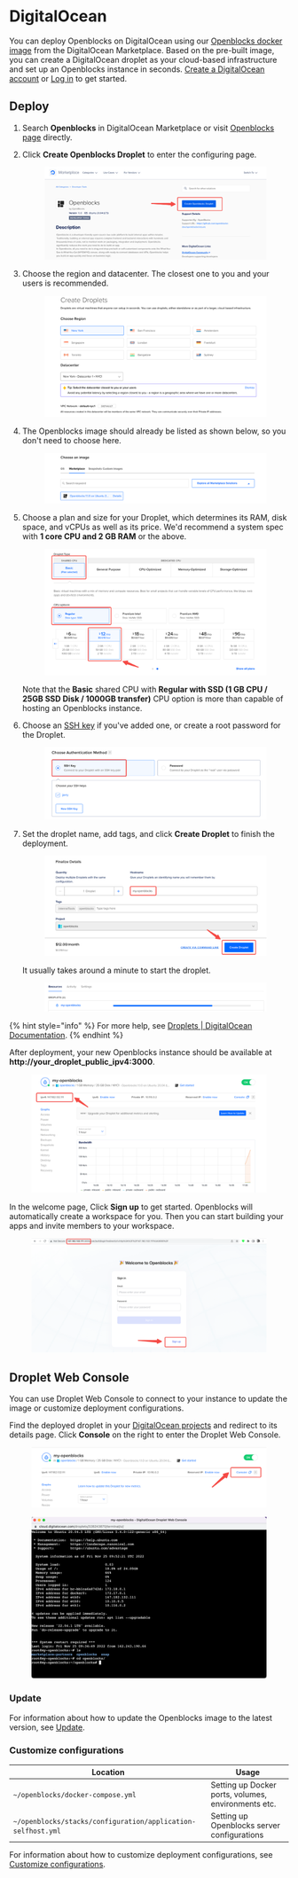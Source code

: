 # DigitalOcean

You can deploy Openblocks on DigitalOcean using our [Openblocks docker image](https://marketplace.digitalocean.com/apps/openblocks) from the DigitalOcean Marketplace. Based on the pre-built image, you can create a DigitalOcean droplet as your cloud-based infrastructure and set up an Openblocks instance in seconds. [Create a DigitalOcean account](https://cloud.digitalocean.com/registrations/new) or [Log in](https://cloud.digitalocean.com/login) to get started.

## Deploy

1. Search **Openblocks** in DigitalOcean Marketplace or visit [Openblocks page](https://marketplace.digitalocean.com/apps/openblocks) directly.
2.  Click **Create Openblocks Droplet** to enter the configuring page.

    <figure><img src="../.gitbook/assets/DigitalOcean-1.png" alt=""><figcaption></figcaption></figure>
3.  Choose the region and datacenter. The closest one to you and your users is recommended.

    <figure><img src="../.gitbook/assets/DigitalOcean-2.png" alt=""><figcaption></figcaption></figure>
4.  The Openblocks image should already be listed as shown below, so you don't need to choose here.

    <figure><img src="../.gitbook/assets/DigitalOcean-3.png" alt=""><figcaption></figcaption></figure>
5.  Choose a plan and size for your Droplet, which determines its RAM, disk space, and vCPUs as well as its price. We'd recommend a system spec with **1 core CPU and 2 GB RAM** or the above.

    <figure><img src="../.gitbook/assets/droplet-cpu-option.png" alt=""><figcaption></figcaption></figure>

    Note that the **Basic** shared CPU with **Regular with SSD (1 GB CPU / 25GB SSD Disk / 1000GB transfer)** CPU option is more than capable of hosting an Openblocks instance.
6.  Choose an [SSH key](https://docs.digitalocean.com/products/droplets/how-to/add-ssh-keys/) if you've added one, or create a root password for the Droplet.

    <figure><img src="../.gitbook/assets/DigitalOcean-5.png" alt=""><figcaption></figcaption></figure>
7.  Set the droplet name, add tags, and click **Create Droplet** to finish the deployment.

    <figure><img src="../.gitbook/assets/finalize-details.png" alt=""><figcaption></figcaption></figure>

    It usually takes around a minute to start the droplet.

    <figure><img src="../.gitbook/assets/DigitalOcean-7.png" alt=""><figcaption></figcaption></figure>

{% hint style="info" %}
For more help, see [Droplets | DigitalOcean Documentation](https://docs.digitalocean.com/products/droplets/).
{% endhint %}

After deployment, your new Openblocks instance should be available at **http://your\_droplet\_public\_ipv4:3000**.

<figure><img src="../.gitbook/assets/DigitalOcean-8.png" alt=""><figcaption></figcaption></figure>

In the welcome page, Click **Sign up** to get started. Openblocks will automatically create a workspace for you. Then you can start building your apps and invite members to your workspace.

<figure><img src="../.gitbook/assets/DigitalOcean-9.png" alt=""><figcaption></figcaption></figure>

## Droplet Web Console

You can use Droplet Web Console to connect to your instance to update the image or customize deployment configurations.&#x20;

Find the deployed droplet in your [DigitalOcean projects](https://cloud.digitalocean.com/) and redirect to its details page. Click **Console** on the right to enter the Droplet Web Console.

<figure><img src="../.gitbook/assets/DigitalOcean-10.png" alt=""><figcaption></figcaption></figure>

<figure><img src="../.gitbook/assets/DigitalOcean-11.png" alt=""><figcaption></figcaption></figure>

### Update

For information about how to update the Openblocks image to the latest version, see [Update](./#update).

### Customize configurations

| Location                                                     | Usage                                               |
| ------------------------------------------------------------ | --------------------------------------------------- |
| <p><code>~/openblocks/docker-compose.yml</code><br></p>      | Setting up Docker ports, volumes, environments etc. |
| `~/openblocks/stacks/configuration/application-selfhost.yml` | Setting up Openblocks server configurations         |

For information about how to customize deployment configurations, see [Customize configurations](./#customize-configurations).
